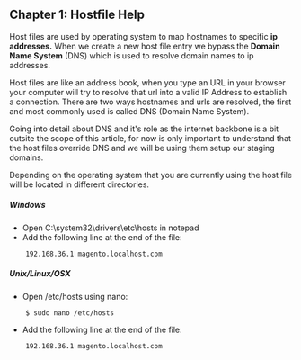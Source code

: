 Chapter 1: Hostfile Help
------------------------

Host files are used by operating system to map hostnames to specific **ip addresses.** When we create a new host file entry we bypass the **Domain Name System** (DNS)
which is used to resolve domain names to ip addresses.

Host files are like an address book, when you type an URL in your browser your computer will try to 
resolve that url into a valid IP Address to establish a connection. There are two ways hostnames and urls are resolved, the first and most commonly used is called DNS (Domain Name System).

Going into detail about DNS and it's role as the internet backbone is a bit outsite the scope of this article, for now is only important to understand that the host files
override DNS and we will be using them setup our staging domains.

Depending on the operating system that you are currently using the host file will be located in different directories.

##### **Windows**
- Open C:\system32\drivers\etc\hosts in notepad
- Add the following line at the end of the file:

````
    192.168.36.1 magento.localhost.com
````

##### **Unix/Linux/OSX**
- Open /etc/hosts using nano:

````
    $ sudo nano /etc/hosts
````

- Add the following line at the end of the file:

````
    192.168.36.1 magento.localhost.com
````
